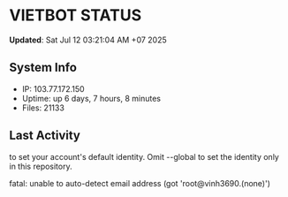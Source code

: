 # VIETBOT STATUS
**Updated**: Sat Jul 12 03:21:04 AM +07 2025

## System Info
- IP: 103.77.172.150
- Uptime: up 6 days, 7 hours, 8 minutes
- Files: 21133

## Last Activity

to set your account's default identity.
Omit --global to set the identity only in this repository.

fatal: unable to auto-detect email address (got 'root@vinh3690.(none)')
